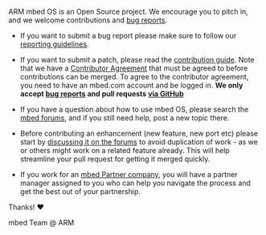 ARM mbed OS is an Open Source project. We encourage you to pitch in, and we
welcome contributions and [bug reports](../../issues).

* If you want to submit a bug report please make sure to follow our
  [reporting guidelines](https://github.com/ARMmbed/mbed-os/blob/master/Reporting%20Bugs.md).

* If you want to submit a patch, please read the
  [contribution guide](https://github.com/ARMmbed/mbed-os/blob/master/Contributing%20to%20mbed.md).
  Note that we have a
  [Contributor Agreement](http://developer.mbed.org/contributor_agreement/)
  that must be agreed to before contributions can be merged. To agree to the
  contributor agreement, you need to have an mbed.com account and be logged in.
  **We only accept [bug reports](../../issues) and pull requests [via GitHub](../../)**

* If you have a question about how to use mbed OS, please search the
  [mbed forums](http://forums.mbed.com/c/mbed-os), and if you still need help,
  post a new topic there.

* Before contributing an enhancement (new feature, new port etc) please start by
  [discussing it on the forums](http://forums.mbed.com/c/mbed-os)
  to avoid duplication of work - as we or others might work on a related feature already.
  This will help streamline your pull request for getting it merged quickly.

* If you work for an [mbed Partner company](http://www.mbed.com/en/partners/our-partners/),
  you will have a partner manager assigned to you who can help you navigate the
  process and get the best out of your partnership.

Thanks! :heart:

mbed Team @ ARM
